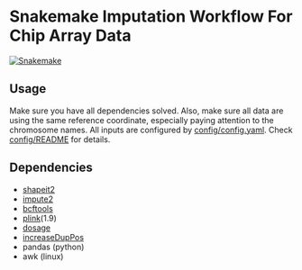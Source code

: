 # Snakemake Imputation Workflow For Chip Array Data

[![Snakemake](https://img.shields.io/badge/snakemake-≥6.3.0-brightgreen.svg)](https://snakemake.github.io)


## Usage

Make sure you have all dependencies solved. Also, make sure all data are using the same reference coordinate, especially paying attention to the chromosome names. All inputs are configured by [config/config.yaml](config/config.yaml). Check [config/README](config/README.md) for details.

## Dependencies

- [shapeit2](https://mathgen.stats.ox.ac.uk/genetics_software/shapeit/shapeit.html)
- [impute2](https://mathgen.stats.ox.ac.uk/impute/impute_v2.html)
- [bcftools](http://www.htslib.org/download/)
- [plink](https://www.cog-genomics.org/plink/1.9/)(1.9)
- [dosage](https://github.com/Zilong-Li/vcfpp/blob/main/tools/dosage.cpp)
- [increaseDupPos](https://github.com/Zilong-Li/vcfpp/blob/main/tools/increaseDupPos.cpp)
- pandas (python)
- awk (linux)
